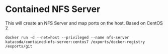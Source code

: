# Contained NFS Server

This will create an NFS Server and map ports on the host. Based on CentOS 7.

`docker run -d --net=host --privileged --name nfs-server katacoda/contained-nfs-server:centos7 /exports/docker-registry /exports/git`
